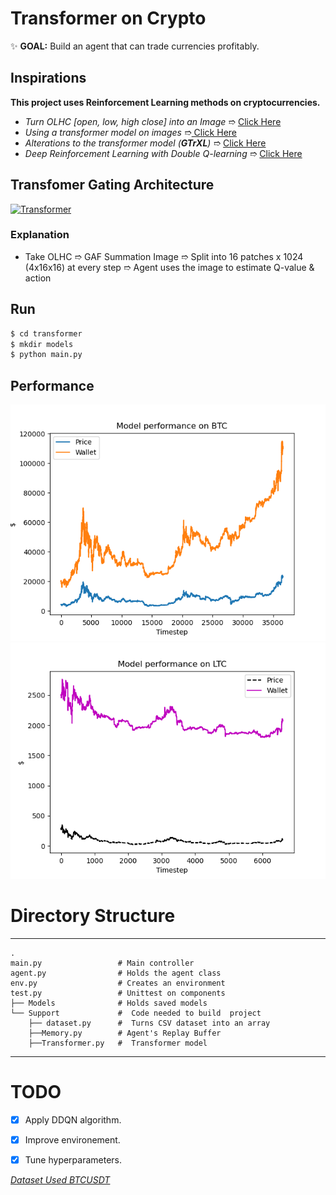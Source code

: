 # Transformer on Crypto
 ✨  **GOAL:** Build an agent that can trade currencies profitably.
## Inspirations 
**This project uses Reinforcement Learning methods on cryptocurrencies.**
- *Turn OLHC [open, low, high close] into an Image* ➱ [Click Here](https://arxiv.org/abs/1901.05237)
- *Using a transformer model on images* ➱[ Click Here](https://arxiv.org/abs/2010.11929)
- *Alterations to the transformer model (**GTrXL**)* ➱ [Click Here](https://arxiv.org/abs/1910.06764)
- *Deep Reinforcement Learning with Double Q-learning* ➱ [Click Here](https://arxiv.org/abs/1509.06461)

## Transfomer Gating Architecture 
<a href="https://lilianweng.github.io/lil-log/assets/images/gated-transformer-XL.png" rel="Transformer">![Transformer](https://lilianweng.github.io/lil-log/assets/images/gated-transformer-XL.png)</a>



### Explanation
- Take OLHC  ➱ GAF Summation Image  ➱ Split into 16 patches x 1024 (4x16x16) at every step ➱ Agent uses the image to estimate Q-value & action  
## Run 
```sh
$ cd transformer
$ mkdir models
$ python main.py
```

## Performance
![(Performance on training data [1]) Performance](btc_scores.png "Training Set (1-Episode)")
![(Performance on test data [1]) Performance](avg_scores_ltc_2.png "Testing Set (1-Episode)")
# Directory Structure
------
    .
    main.py                 # Main controller 
    agent.py                # Holds the agent class
    env.py                  # Creates an environment
    test.py                 # Unittest on components
    ├── Models              # Holds saved models
    └── Support             #  Code needed to build  project
        ├── dataset.py      #  Turns CSV dataset into an array
        ├──Memory.py        # Agent's Replay Buffer
        ├──Transformer.py   #  Transformer model

------
# TODO 
- [x] Apply DDQN algorithm. 
- [x] Improve environement. 
- [x] Tune hyperparameters. 




*[Dataset Used BTCUSDT](https://cryptodatum.io/csv_downloads)* 
 


